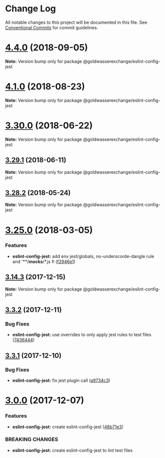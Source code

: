 # Change Log

All notable changes to this project will be documented in this file.
See [Conventional Commits](https://conventionalcommits.org) for commit guidelines.

<a name="4.4.0"></a>
# [4.4.0](https://github.com/goldwasserexchange/javascript/tree/master/packages/lint/eslint/eslint-config-jest/compare/v4.3.1...v4.4.0) (2018-09-05)




**Note:** Version bump only for package @goldwasserexchange/eslint-config-jest

<a name="4.1.0"></a>
# [4.1.0](https://github.com/goldwasserexchange/javascript/tree/master/packages/lint/eslint/eslint-config-jest/compare/v4.0.2...v4.1.0) (2018-08-23)




**Note:** Version bump only for package @goldwasserexchange/eslint-config-jest

<a name="3.30.0"></a>
# [3.30.0](https://github.com/goldwasserexchange/javascript/tree/master/packages/eslint-config-jest/compare/v3.29.1...v3.30.0) (2018-06-22)




**Note:** Version bump only for package @goldwasserexchange/eslint-config-jest

<a name="3.29.1"></a>
## [3.29.1](https://github.com/goldwasserexchange/javascript/tree/master/packages/eslint-config-jest/compare/v3.29.0...v3.29.1) (2018-06-11)




**Note:** Version bump only for package @goldwasserexchange/eslint-config-jest

<a name="3.28.2"></a>
## [3.28.2](https://github.com/goldwasserexchange/javascript/tree/master/packages/eslint-config-jest/compare/v3.28.1...v3.28.2) (2018-05-24)




**Note:** Version bump only for package @goldwasserexchange/eslint-config-jest

<a name="3.25.0"></a>
# [3.25.0](https://github.com/goldwasserexchange/javascript/tree/master/packages/eslint-config-jest/compare/v3.24.2...v3.25.0) (2018-03-05)


### Features

* **eslint-config-jest:** add env jest/globals, no-underscorde-dangle rule and '**/__mocks__/*.js fi ([f2946e1](https://github.com/goldwasserexchange/javascript/tree/master/packages/eslint-config-jest/commit/f2946e1))




<a name="3.14.3"></a>
## [3.14.3](https://github.com/goldwasserexchange/javascript/tree/master/packages/eslint-config-jest/compare/v3.14.2...v3.14.3) (2017-12-15)




**Note:** Version bump only for package @goldwasserexchange/eslint-config-jest

<a name="3.3.2"></a>
## [3.3.2](https://github.com/goldwasserexchange/javascript/compare/v3.3.1...v3.3.2) (2017-12-11)


### Bug Fixes

* **eslint-config-jest:** use overrides to only apply jest rules to test files ([7436444](https://github.com/goldwasserexchange/javascript/commit/7436444))




<a name="3.3.1"></a>
## [3.3.1](https://github.com/goldwasserexchange/javascript/compare/v3.3.0...v3.3.1) (2017-12-10)


### Bug Fixes

* **eslint-config-jest:** fix jest plugin call ([a9734c3](https://github.com/goldwasserexchange/javascript/commit/a9734c3))




<a name="3.0.0"></a>
# [3.0.0](https://github.com/goldwasserexchange/javascript/compare/v2.2.2...v3.0.0) (2017-12-07)


### Features

* **eslint-config-jest:** create eslint-config-jest ([48b71e3](https://github.com/goldwasserexchange/javascript/commit/48b71e3))


### BREAKING CHANGES

* **eslint-config-jest:** create eslint-config-jest to lint test files
